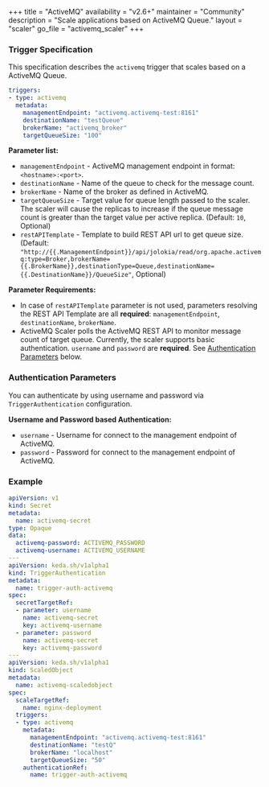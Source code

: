 +++
title = "ActiveMQ"
availability = "v2.6+"
maintainer = "Community"
description = "Scale applications based on ActiveMQ Queue."
layout = "scaler"
go_file = "activemq_scaler"
+++

### Trigger Specification

This specification describes the `activemq` trigger that scales based on a ActiveMQ Queue.

```yaml
triggers:
- type: activemq
  metadata:
    managementEndpoint: "activemq.activemq-test:8161"
    destinationName: "testQueue"
    brokerName: "activemq_broker"
    targetQueueSize: "100"
```

**Parameter list:**

- `managementEndpoint` - ActiveMQ management endpoint in format: `<hostname>:<port>`.
- `destinationName` - Name of the queue to check for the message count.
- `brokerName` - Name of the broker as defined in ActiveMQ.
- `targetQueueSize` - Target value for queue length passed to the scaler. The scaler will cause the replicas to increase if the queue message count is greater than the target value per active replica. (Default: `10`, Optional)
- `restAPITemplate` - Template to build REST API url to get queue size. (Default: `"http://{{.ManagementEndpoint}}/api/jolokia/read/org.apache.activemq:type=Broker,brokerName={{.BrokerName}},destinationType=Queue,destinationName={{.DestinationName}}/QueueSize"`, Optional) 

**Parameter Requirements:**

- In case of `restAPITemplate` parameter is not used, parameters resolving the REST API Template are all **required**: `managementEndpoint`, `destinationName`, `brokerName`.
- ActiveMQ Scaler polls the ActiveMQ REST API to monitor message count of target queue. Currently, the scaler supports basic authentication. `username` and `password` are **required**. See [Authentication Parameters](#authentication-parameters) below. 

### Authentication Parameters

You can authenticate by using username and password via `TriggerAuthentication` configuration.

**Username and Password based Authentication:**

- `username` - Username for connect to the management endpoint of ActiveMQ.
- `password` - Password for connect to the management endpoint of ActiveMQ.

### Example

```yaml
apiVersion: v1
kind: Secret
metadata:
  name: activemq-secret
type: Opaque
data:
  activemq-password: ACTIVEMQ_PASSWORD
  activemq-username: ACTIVEMQ_USERNAME
---
apiVersion: keda.sh/v1alpha1
kind: TriggerAuthentication
metadata:
  name: trigger-auth-activemq
spec:
  secretTargetRef:
  - parameter: username
    name: activemq-secret
    key: activemq-username
  - parameter: password
    name: activemq-secret
    key: activemq-password
---
apiVersion: keda.sh/v1alpha1
kind: ScaledObject
metadata:
  name: activemq-scaledobject
spec:
  scaleTargetRef:
    name: nginx-deployment
  triggers:
  - type: activemq
    metadata:
      managementEndpoint: "activemq.activemq-test:8161"
      destinationName: "testQ"
      brokerName: "localhost"
      targetQueueSize: "50"
    authenticationRef:
      name: trigger-auth-activemq
```
